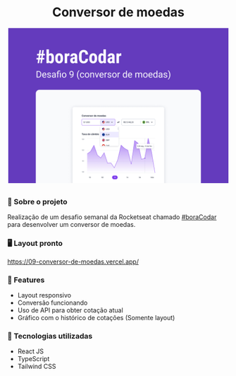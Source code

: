 <h1 align='center'>Conversor de moedas</h1>

<div align="center">
  <img width="500px" src="/.github/preview.jpg" /> <br>
</div>

##

### 📝 Sobre o projeto

Realização de um desafio semanal da Rocketseat chamado <a href="https://www.rocketseat.com.br/boracodar">#boraCodar</a> para desenvolver um conversor de moedas. <br>

### 🖥️ Layout pronto

https://09-conversor-de-moedas.vercel.app/

### 🌟 Features

- Layout responsivo
- Conversão funcionando
- Uso de API para obter cotação atual
- Gráfico com o histórico de cotações (Somente layout)

### 🚀 Tecnologias utilizadas

- React JS
- TypeScript
- Tailwind CSS
